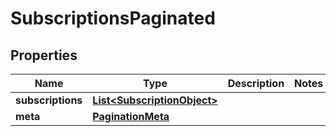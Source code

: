 

# SubscriptionsPaginated


## Properties

| Name | Type | Description | Notes |
|------------ | ------------- | ------------- | -------------|
|**subscriptions** | [**List&lt;SubscriptionObject&gt;**](SubscriptionObject.md) |  |  |
|**meta** | [**PaginationMeta**](PaginationMeta.md) |  |  |



